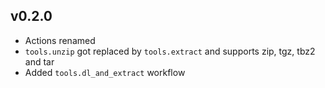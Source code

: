 ## v0.2.0

  - Actions renamed
  - `tools.unzip` got replaced by `tools.extract` and supports zip, tgz, tbz2 and tar
  - Added `tools.dl_and_extract` workflow
